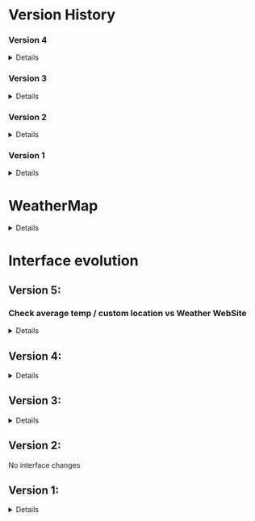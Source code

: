# Version History

### Version 4

<details>
  
NPM Packages: 
- `vuex`: Manage a global state

New features in the FrontEnd:
- Avoid duplicates entries
- Allow delete items from the list
- Sort forecast results

</details>

### Version 3

<details>
  
NPM Packages: 
- `axios`: AJAX Library to fetch data from localhost
- `vue-fragment`: React.Fragment reapplication for Vue (To avoid create elements innecesary in the DOM)

Create `services` folder to manage the queries to the Server (BackEnd C#)
- Service: Main configurator
- ForecastWeather: Implement the method GET to request data from the backend (`BaseUrl/api/weatherforecast?location=[CUSTOM LOCATION]`)

VueJS:
- Split the code in VueJS Components.
- Added the `views` folder to maintain the "pages" of the application
- Added: A vue with the home content
- Added: Header of the App
- Added: Search Form
- Added: List with the result of the forecasts
- Added: Component to display the API result

General:
- Change general Icon located in the Browser's tab.
- Include a header into the app with a logo.

</details>

### Version 2

<details>
  
- Implement NodeJS / NPM / WebPack to implement VueJS and split the FrontEnd in components

</details>

### Version 1

<details>
  
- Implement basic requirements
- Create BackEnd using C# .Net Core / EF
- Separate all classes into different files
- Implement MediatR
- Basic HTML implementation with `wwwroot` folder to inject VueJS. 

</details>

# WeatherMap

<details>
  
Weather App - Created on C# API REST / Entity Framework / .Net Core

The display is using VueJS

Using the API provided at [http://openweathermap.org](http://openweathermap.org), write a C# program that determines the average daily temperature (in Fahrenheit, rounded to 2 decimal places), for the next 5 days in each of the following locations:

- Marlboro, MA
- San Diego, CA
- Cheyenne, WY
- Anchorage, AK
- Austin, TX
- Orlando, FL
- Seattle, WA
- Cleveland, OH
- Portland, ME
- Honolulu, HI

Additionally, indicate if there is any chance of precipitation on a given day by adding an '*' next to the date.

## Sample output:

_______________________
Marlboro, MA (01752)
_______________________
Date       Avg Temp(F)

3/8/2017   48.39 F

3/9/2017   40.03 F

3/10/2017  30.01 F

3/11/2017  16.64 F

3/12/2017* 11.71 F

</details>

# Interface evolution

## Version 5:

### Check average temp / custom location vs Weather WebSite

<details>
  
### Intro
The calculation of the WebApi match with external [Weather Forecast](https://weather.com/weather/tenday/l/Heredia+Heredia+Costa+Rica?canonicalCityId=f100ca8c60d480d1dad0edf84f5d37b2732e16ab7cbccebbf9b628559710fd63)

### Explanation
![double-check](https://i.imgur.com/OzyfUYe.png)

### Full demo:
![demo-calculations](https://s3.us-west-2.amazonaws.com/secure.notion-static.com/d54fa229-f929-4505-88b6-65004cca987f/Demo_Calculations.gif?X-Amz-Algorithm=AWS4-HMAC-SHA256&X-Amz-Credential=AKIAT73L2G45O3KS52Y5%2F20201003%2Fus-west-2%2Fs3%2Faws4_request&X-Amz-Date=20201003T221445Z&X-Amz-Expires=86400&X-Amz-Signature=cfe0fd5ef60d94921122872a362ef4c235fdf0acae296c9fd3c7cb988f206158&X-Amz-SignedHeaders=host&response-content-disposition=filename%20%3D%22Demo_Calculations.gif%22)

</details>

## Version 4:

<details>
  
![ver4](https://i.imgur.com/YkrD0yC.gif)

</details>

## Version 3:

<details>
  
![ver3](https://i.imgur.com/EQKWPvb.gif)

</details>

## Version 2:
No interface changes

## Version 1:
<details>
  
![ver1](https://i.imgur.com/Z2DSwJL.gif)

</details>
